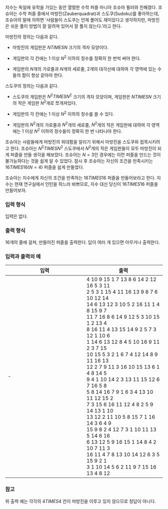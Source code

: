지수는 독일에 유학을 가있는 동안 열렬한 수학 퍼즐 마니아 조슈아 뮐러와 친해졌다. 조슈아는 수학 퍼즐 중에서 마방진(Zauberquadrat)과 스도쿠(Sudoku)를 좋아하는데, 조슈아의 말에 의하면 ‘사람들이 스도쿠는 언제 풀어도 재미있다고 생각하지만, 마방진은 쉬운 풀이 방법이 잘 알려져 있어서 잘 풀지 않는다.’라고 한다.

마방진의 정의는 다음과 같다.

* 마방진의 게임판은 $N TIMES N$ 크기의 격자 모양이다.

* 게임판의 각 칸에는 1 이상 $N^{2}$ 이하의 정수를 정확히 한 번씩 써야 한다.

* 게임판의 $N$개의 가로줄과 $N$개의 세로줄, 2개의 대각선에 대하여 각 영역에 있는 수들의 합이 항상 같아야 한다.

스도쿠의 정의는 다음과 같다.

* 스도쿠의 게임판은 $N^{2} TIMES N^{2}$ 크기의 격자 모양이며, 게임판은 $N TIMES N$ 크기의 작은 게임판 $N^{2}$개로 쪼개져있다.

* 게임판의 각 칸에는 1 이상 $N^{2}$ 이하의 정수를 쓸 수 있다.

* 게임판의 $N^{2}$개의 가로줄과 $N^{2}$개의 세로줄, $N^{2}$개의 작은 게임판에 대하여 각 영역에는 1 이상 $N^{2}$ 이하의 정수들이 정확히 한 번 나타나야 한다.

조슈아는 사람들에게 마방진의 위대함을 알리기 위해서 마방진을 스도쿠와 접목시키려고 한다. 조슈아는 $N^{2} TIMES N^{2}$ 스도쿠에서 $N^{2}$개의 작은 게임판들이 모두 마방진이 되게 퍼즐을 만들 생각을 해보았다. 조슈아는 $N=3$인 경우에는 이런 퍼즐을 만드는 것이 불가능하다는 것을 쉽게 알 수 있었다. 잠시 후 조슈아는 자신의 조건을 만족시키는 $16 TIMES 16 (N=4)$ 퍼즐을 쉽게 만들었다.

조슈아는 지수에게 자신의 조건을 만족하는 $16 TIMES 16$ 퍼즐을 만들어보라고 한다. 지수는 현재 연구실에서 인턴을 하느라 바쁘므로, 지수 대신 당신이 $16 TIMES 16$ 퍼즐을 만들어보자.

### 입력 형식

입력은 없다.

### 출력 형식

16개의 줄에 걸쳐, 만들어진 퍼즐을 출력한다. 답이 여러 개 있으면 아무거나 출력한다.

### 입력과 출력의 예

<table class='table table-bordered table-condensed'>
 <thead>
  <tr>
   <th style="width: 50%;">입력</th>
   <th style="width: 50%;">출력</th>
  </tr>
 </thead>
 <tbody>
  <tr>
   <td class="code-font">-</td>
   <td class="code-font">4 10 9 15 1 7 13 8 6 14 2 12 16 5 3 11<br>
2 5 3 1 15 4 11 16 13 9 8 7 6 10 12 14<br>
14 6 13 12 3 10 5 2 16 11 1 4 8 15 9 7<br>
11 7 16 8 6 14 9 12 5 3 10 15 1 2 13 4<br>
8 16 11 4 13 15 14 9 2 5 7 3 12 1 10 6<br>
1 14 6 13 12 8 4 5 10 16 9 11 2 3 7 15<br>
10 15 5 3 2 1 6 7 4 12 14 8 9 11 16 13<br>
12 2 7 9 11 3 16 10 15 13 6 1 4 8 14 5<br>
9 4 1 10 14 2 3 13 11 15 12 6 7 16 5 8<br>
5 8 14 16 7 9 1 6 3 4 13 10 11 12 15 2<br>
7 3 15 6 16 11 12 4 8 2 5 9 14 13 1 10<br>
13 12 2 11 10 5 8 15 7 1 16 14 3 6 4 9<br>
15 9 8 2 4 12 7 3 1 10 11 13 5 14 6 16<br>
6 13 12 5 9 16 15 1 14 8 4 2 10 7 11 3<br>
16 11 4 7 8 13 10 14 12 6 3 5 15 9 2 1<br>
3 1 10 14 5 6 2 11 9 7 15 16 13 4 8 12<br>
</td>
  </tr>
 </tbody>
</table>

### 참고
위 출력 예는 각각의 $4 TIMES 4$ 칸이 마방진을 이루고 있지 않으므로 정답이 아니다.
